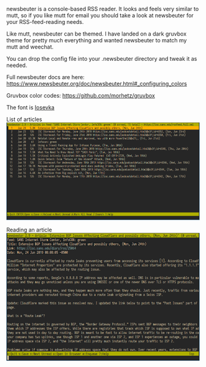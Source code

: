 newsbeuter is a console-based RSS reader. It looks and feels very similar to mutt, so if you like 
mutt for email you should take a look at newsbeuter for your RSS-feed-reading needs.

Like mutt, newsbeuter can be themed. I have landed on a dark gruvbox theme for pretty much everything
and wanted newsbeuter to match my mutt and weechat. 

You can drop the config file into your .newsbeuter directory and tweak it as needed.

Full newsbeuter docs are here:
https://www.newsbeuter.org/doc/newsbeuter.html#_configuring_colors

Gruvbox color codes:
https://github.com/morhetz/gruvbox

The font is [Iosevka](https://github.com/be5invis/iosevka)

List of articles
![Screenshot](screenshot1.png)

Reading an article
![Screenshot](screenshot2.png)
